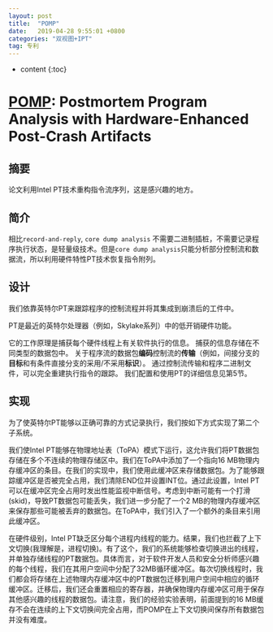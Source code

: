 ```yaml
---
layout: post
title:  "POMP"
date:   2019-04-28 9:55:01 +0800
categories: "双视图+IPT"
tag: 专利
---
```

* content
{:toc}


# [POMP](https://www.usenix.org/conference/usenixsecurity17/technical-sessions/presentation/xu-jun): Postmortem Program Analysis with Hardware-Enhanced Post-Crash Artifacts

## 摘要

论文利用Intel PT技术重构指令流序列，这是感兴趣的地方。

## 简介

相比`record-and-reply`, `core dump analysis` 不需要二进制插桩，不需要记录程序执行状态，是轻量级技术。但是`core dump analysis`只能分析部分控制流和数据流，所以利用硬件特性PT技术恢复指令附列。

## 设计

我们依靠英特尔PT来跟踪程序的控制流程并将其集成到崩溃后的工件中。

 PT是最近的英特尔处理器（例如，Skylake系列）中的低开销硬件功能。 

它的工作原理是捕获每个硬件线程上有关软件执行的信息。 捕获的信息存储在不同类型的数据包中。 关于程序流的数据包**编码**控制流的**传输**（例如，间接分支的**目标**和有条件直接分支的采用/不采用**标识**）。 通过控制流传输和程序二进制文件，可以完全重建执行指令的跟踪。 我们配置和使用PT的详细信息见第5节。

## 实现

为了使英特尔PT能够以正确可靠的方式记录执行，我们按如下方式实现了第二个子系统。

我们使Intel PT能够在物理地址表（ToPA）模式下运行，这允许我们将PT数据包存储在多个不连续的物理存储区中。我们在ToPA中添加了一个指向16 MB物理内存缓冲区的条目。在我们的实现中，我们使用此缓冲区来存储数据包。为了能够跟踪缓冲区是否被完全占用，我们清除END位并设置INT位。通过此设置，Intel PT可以在缓冲区完全占用时发出性能监视中断信号。考虑到中断可能有一个打滑(skid)，导致PT数据包可能丢失，我们进一步分配了一个2 MB的物理内存缓冲区来保存那些可能被丢弃的数据包。在ToPA中，我们引入了一个额外的条目来引用此缓冲区。

在硬件级别，Intel PT缺乏区分每个进程内线程的能力。结果，我们也拦截了上下文切换(我理解是，进程切换)。有了这个，我们的系统能够检查切换进出的线程，并单独存储线程的PT数据包。具体而言，对于软件开发人员和安全分析师感兴趣的每个线程，我们在其用户空间中分配了32MB循环缓冲区。每次切换线程时，我们都会将存储在上述物理内存缓冲区中的PT数据包迁移到用户空间中相应的循环缓冲区。迁移后，我们还会重置相应的寄存器，并确保物理内存缓冲区可用于保存其他感兴趣的线程的数据包。请注意，我们的经验实验表明，前面提到的16 MB缓存不会在连续的上下文切换间完全占用，而POMP在上下文切换间保存所有数据包并没有难度。